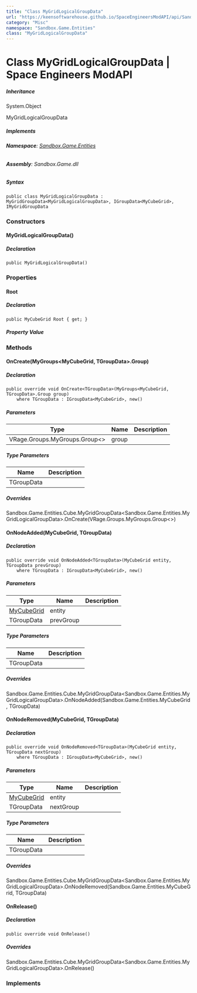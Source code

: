 ```yaml
---
title: "Class MyGridLogicalGroupData"
url: "https://keensoftwarehouse.github.io/SpaceEngineersModAPI/api/Sandbox.Game.Entities.MyGridLogicalGroupData.html"
category: "Misc"
namespace: "Sandbox.Game.Entities"
class: "MyGridLogicalGroupData"
---
```


# Class MyGridLogicalGroupData | Space Engineers ModAPI

##### Inheritance

System.Object

MyGridLogicalGroupData

##### Implements

###### **Namespace**: [Sandbox.Game.Entities](https://keensoftwarehouse.github.io/SpaceEngineersModAPI/api/Sandbox.Game.Entities.html)

###### **Assembly**: Sandbox.Game.dll

##### Syntax

```
public class MyGridLogicalGroupData : MyGridGroupData<MyGridLogicalGroupData>, IGroupData<MyCubeGrid>, IMyGridGroupData
```

### [](#constructors)Constructors

#### [](#Sandbox_Game_Entities_MyGridLogicalGroupData__ctor)MyGridLogicalGroupData()

##### Declaration

```
public MyGridLogicalGroupData()
```

### [](#properties)Properties

#### [](#Sandbox_Game_Entities_MyGridLogicalGroupData_Root)Root

##### Declaration

```
public MyCubeGrid Root { get; }
```

##### Property Value

### [](#methods)Methods

#### [](#Sandbox_Game_Entities_MyGridLogicalGroupData_OnCreate__1_VRage_Groups_MyGroups_Sandbox_Game_Entities_MyCubeGrid___0__Group_)OnCreate<TGroupData>(MyGroups<MyCubeGrid, TGroupData>.Group)

##### Declaration

```
public override void OnCreate<TGroupData>(MyGroups<MyCubeGrid, TGroupData>.Group group)
    where TGroupData : IGroupData<MyCubeGrid>, new()
```

##### Parameters

| Type | Name | Description |
| --- | --- | --- |
| VRage.Groups.MyGroups.Group<> | group |     |

##### Type Parameters

| Name | Description |
| --- | --- |
| TGroupData |     |

##### Overrides

Sandbox.Game.Entities.Cube.MyGridGroupData<Sandbox.Game.Entities.MyGridLogicalGroupData>.OnCreate<TGroupData>(VRage.Groups.MyGroups.Group<>)

#### [](#Sandbox_Game_Entities_MyGridLogicalGroupData_OnNodeAdded__1_Sandbox_Game_Entities_MyCubeGrid___0_)OnNodeAdded<TGroupData>(MyCubeGrid, TGroupData)

##### Declaration

```
public override void OnNodeAdded<TGroupData>(MyCubeGrid entity, TGroupData prevGroup)
    where TGroupData : IGroupData<MyCubeGrid>, new()
```

##### Parameters

| Type | Name | Description |
| --- | --- | --- |
| [MyCubeGrid](https://keensoftwarehouse.github.io/SpaceEngineersModAPI/api/Sandbox.Game.Entities.MyCubeGrid.html) | entity |     |
| TGroupData | prevGroup |     |

##### Type Parameters

| Name | Description |
| --- | --- |
| TGroupData |     |

##### Overrides

Sandbox.Game.Entities.Cube.MyGridGroupData<Sandbox.Game.Entities.MyGridLogicalGroupData>.OnNodeAdded<TGroupData>(Sandbox.Game.Entities.MyCubeGrid, TGroupData)

#### [](#Sandbox_Game_Entities_MyGridLogicalGroupData_OnNodeRemoved__1_Sandbox_Game_Entities_MyCubeGrid___0_)OnNodeRemoved<TGroupData>(MyCubeGrid, TGroupData)

##### Declaration

```
public override void OnNodeRemoved<TGroupData>(MyCubeGrid entity, TGroupData nextGroup)
    where TGroupData : IGroupData<MyCubeGrid>, new()
```

##### Parameters

| Type | Name | Description |
| --- | --- | --- |
| [MyCubeGrid](https://keensoftwarehouse.github.io/SpaceEngineersModAPI/api/Sandbox.Game.Entities.MyCubeGrid.html) | entity |     |
| TGroupData | nextGroup |     |

##### Type Parameters

| Name | Description |
| --- | --- |
| TGroupData |     |

##### Overrides

Sandbox.Game.Entities.Cube.MyGridGroupData<Sandbox.Game.Entities.MyGridLogicalGroupData>.OnNodeRemoved<TGroupData>(Sandbox.Game.Entities.MyCubeGrid, TGroupData)

#### [](#Sandbox_Game_Entities_MyGridLogicalGroupData_OnRelease)OnRelease()

##### Declaration

```
public override void OnRelease()
```

##### Overrides

Sandbox.Game.Entities.Cube.MyGridGroupData<Sandbox.Game.Entities.MyGridLogicalGroupData>.OnRelease()

### [](#implements)Implements